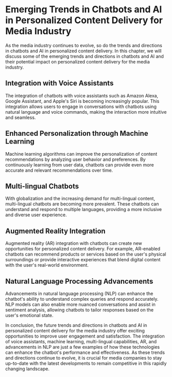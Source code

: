 Emerging Trends in Chatbots and AI in Personalized Content Delivery for Media Industry
======================================================================================================================================================================================================

As the media industry continues to evolve, so do the trends and directions in chatbots and AI in personalized content delivery. In this chapter, we will discuss some of the emerging trends and directions in chatbots and AI and their potential impact on personalized content delivery for the media industry.

Integration with Voice Assistants
---------------------------------

The integration of chatbots with voice assistants such as Amazon Alexa, Google Assistant, and Apple's Siri is becoming increasingly popular. This integration allows users to engage in conversations with chatbots using natural language and voice commands, making the interaction more intuitive and seamless.

Enhanced Personalization through Machine Learning
-------------------------------------------------

Machine learning algorithms can improve the personalization of content recommendations by analyzing user behavior and preferences. By continuously learning from user data, chatbots can provide even more accurate and relevant recommendations over time.

Multi-lingual Chatbots
----------------------

With globalization and the increasing demand for multi-lingual content, multi-lingual chatbots are becoming more prevalent. These chatbots can understand and respond to multiple languages, providing a more inclusive and diverse user experience.

Augmented Reality Integration
-----------------------------

Augmented reality (AR) integration with chatbots can create new opportunities for personalized content delivery. For example, AR-enabled chatbots can recommend products or services based on the user's physical surroundings or provide interactive experiences that blend digital content with the user's real-world environment.

Natural Language Processing Advancements
----------------------------------------

Advancements in natural language processing (NLP) can enhance the chatbot's ability to understand complex queries and respond accurately. NLP models can also enable more nuanced conversations and assist in sentiment analysis, allowing chatbots to tailor responses based on the user's emotional state.

In conclusion, the future trends and directions in chatbots and AI in personalized content delivery for the media industry offer exciting opportunities to improve user engagement and satisfaction. The integration of voice assistants, machine learning, multi-lingual capabilities, AR, and advancements in NLP are just a few examples of how these technologies can enhance the chatbot's performance and effectiveness. As these trends and directions continue to evolve, it is crucial for media companies to stay up-to-date with the latest developments to remain competitive in this rapidly changing landscape.
